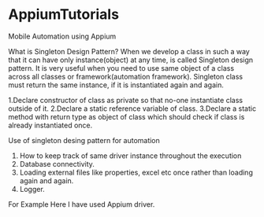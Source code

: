 # AppiumTutorials
Mobile Automation using Appium

What is Singleton Design Pattern?
When we develop a class in such a way that it can have only instance(object) at any time, is called Singleton design pattern. It is very useful when you need to use same object of a class across all classes or framework(automation framework). Singleton class must return the same instance, if it is instantiated again and again.



1.Declare constructor of class as private so that no-one instantiate class outside of it.
2.Declare a static reference variable of class.
3.Declare a static method with return type as object of class which should check if class is already instantiated once.


Use of singleton desing pattern for automation
1. How to keep track of same driver instance throughout the execution
2. Database connectivity.
3. Loading external files like properties, excel etc once rather than loading again and again.
4. Logger.

For Example Here I have used Appium driver.
